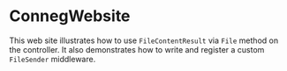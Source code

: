 ConnegWebsite
===

This web site illustrates how to use `FileContentResult` via `File` method on the controller. It also demonstrates
how to write and register a custom `FileSender` middleware. 
